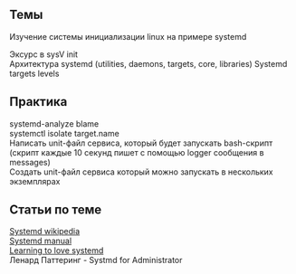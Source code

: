 ## Темы
Изучение системы инициализации linux на примере systemd  

Эксурс в sysV init  
Архитектура systemd (utilities, daemons, targets, core, libraries)
Systemd targets levels  


## Практика
systemd-analyze blame  
systemctl isolate target.name  
Написать unit-файл сервиса, который будет запускать bash-скрипт (скрипт каждые 10 секунд пишет с помощью logger сообщения в messages)  
Создать unit-файл сервиса который можно запускать в нескольких экземплярах  

## Статьи по теме
[Systemd wikipedia](https://ru.wikipedia.org/wiki/Systemd)  
[Systemd manual](https://wiki.archlinux.org/title/Systemd_(%D0%A0%D1%83%D1%81%D1%81%D0%BA%D0%B8%D0%B9))  
[Learning to love systemd](https://opensource.com/article/20/4/systemd)  
Ленард Паттеринг - Systmd for Administrator

